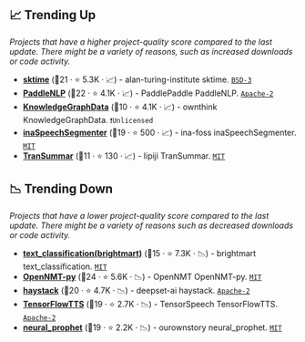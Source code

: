 ## 📈 Trending Up

_Projects that have a higher project-quality score compared to the last update. There might be a variety of reasons, such as increased downloads or code activity._

- <b><a href="https://github.com/alan-turing-institute/sktime">sktime</a></b> (🥇21 ·  ⭐ 5.3K · 📈) - alan-turing-institute sktime. <code><a href="http://bit.ly/3aKzpTv">BSD-3</a></code>
- <b><a href="https://github.com/PaddlePaddle/PaddleNLP">PaddleNLP</a></b> (🥈22 ·  ⭐ 4.1K · 📈) - PaddlePaddle PaddleNLP. <code><a href="http://bit.ly/3nYMfla">Apache-2</a></code>
- <b><a href="https://github.com/ownthink/KnowledgeGraphData">KnowledgeGraphData</a></b> (🥉10 ·  ⭐ 4.1K · 📈) - ownthink KnowledgeGraphData. <code>❗Unlicensed</code>
- <b><a href="https://github.com/ina-foss/inaSpeechSegmenter">inaSpeechSegmenter</a></b> (🥈19 ·  ⭐ 500 · 📈) - ina-foss inaSpeechSegmenter. <code><a href="http://bit.ly/34MBwT8">MIT</a></code>
- <b><a href="https://github.com/lipiji/TranSummar">TranSummar</a></b> (🥈11 ·  ⭐ 130 · 📈) - lipiji TranSummar. <code><a href="http://bit.ly/34MBwT8">MIT</a></code>

## 📉 Trending Down

_Projects that have a lower project-quality score compared to the last update. There might be a variety of reasons such as decreased downloads or code activity._

- <b><a href="https://github.com/brightmart/text_classification">text_classification(brightmart)</a></b> (🥉15 ·  ⭐ 7.3K · 📉) - brightmart text_classification. <code><a href="http://bit.ly/34MBwT8">MIT</a></code>
- <b><a href="https://github.com/OpenNMT/OpenNMT-py">OpenNMT-py</a></b> (🥇24 ·  ⭐ 5.6K · 📉) - OpenNMT OpenNMT-py. <code><a href="http://bit.ly/34MBwT8">MIT</a></code>
- <b><a href="https://github.com/deepset-ai/haystack">haystack</a></b> (🥈20 ·  ⭐ 4.7K · 📉) - deepset-ai haystack. <code><a href="http://bit.ly/3nYMfla">Apache-2</a></code>
- <b><a href="https://github.com/TensorSpeech/TensorFlowTTS">TensorFlowTTS</a></b> (🥈19 ·  ⭐ 2.7K · 📉) - TensorSpeech TensorFlowTTS. <code><a href="http://bit.ly/3nYMfla">Apache-2</a></code>
- <b><a href="https://github.com/ourownstory/neural_prophet">neural_prophet</a></b> (🥈19 ·  ⭐ 2.2K · 📉) - ourownstory neural_prophet. <code><a href="http://bit.ly/34MBwT8">MIT</a></code>

